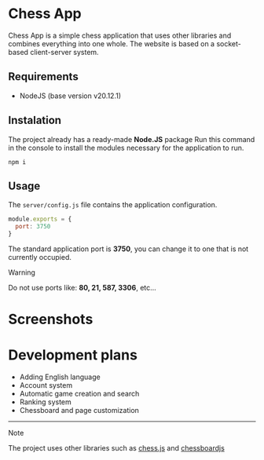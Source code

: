# Chess App
Chess App is a simple chess application that uses other libraries and combines everything into one whole. The website is based on a socket-based client-server system.

## Requirements
- NodeJS (base version v20.12.1)

## Instalation

The project already has a ready-made **Node.JS** package
Run this command in the console to install the modules necessary for the application to run.

    npm i

## Usage

The `server/config.js` file contains the application configuration.
```javascript
module.exports = {
  port: 3750
}
```
The standard application port is **3750**, you can change it to one that is not currently occupied.

> [!WARNING]
> Do not use ports like: **80, 21, 587, 3306**, etc...


# Screenshots

# Development plans
- Adding English language
- Account system
- Automatic game creation and search
- Ranking system
- Chessboard and page customization
---
> [!NOTE]
> The project uses other libraries such as [chess.js](https://github.com/jhlywa/chess.js) and [chessboardjs](https://github.com/oakmac/chessboardjs/)

